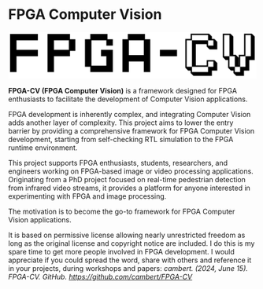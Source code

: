 # FPGA Computer Vision
![FPGA-CV](https://github.com/cambert/FPGA-CV/blob/master/FPGA-CV%20logo%20white.png)

**FPGA-CV (FPGA Computer Vision)** is a framework designed for FPGA enthusiasts to facilitate the development of Computer Vision applications.

FPGA development is inherently complex, and integrating Computer Vision adds another layer of complexity. This project aims to lower the entry barrier by providing a comprehensive framework for FPGA Computer Vision development, starting from self-checking RTL simulation to the FPGA runtime environment.

This project supports FPGA enthusiasts, students, researchers, and engineers working on FPGA-based image or video processing applications. Originating from a PhD project focused on real-time pedestrian detection from infrared video streams, it provides a platform for anyone interested in experimenting with FPGA and image processing.

The motivation is to become the go-to framework for FPGA Computer Vision applications. 

It is based on permissive license allowing nearly unrestricted freedom as long as the original license and copyright notice are included. I do this is my spare time to get more people involved in FPGA development. I would appreciate if you could spread the word, share with others and reference it in your projects, during workshops and papers: _cambert. (2024, June 15). *FPGA-CV*. GitHub. https://github.com/cambert/FPGA-CV_
